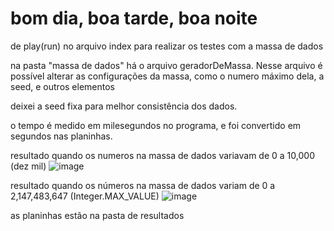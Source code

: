 # bom dia, boa tarde, boa noite

de play(run) no arquivo index para realizar os testes com a massa de dados

na pasta "massa de dados" há o arquivo geradorDeMassa. Nesse arquivo é possível alterar as configurações da massa, como o numero máximo dela, a seed, e outros elementos

deixei a seed fixa para melhor consistência dos dados.

o tempo é medido em milesegundos no programa, e foi convertido em segundos nas planinhas.

resultado quando os numeros na massa de dados variavam de 0 a 10,000 (dez mil)
![image](https://github.com/FabioMoraiss/algoritimos_ordenacao/assets/104800091/4aa7453d-0812-4c00-b729-29d7bf168f61)

resultado quando os números na massa de dados variam de 0 a 2,147,483,647 (Integer.MAX_VALUE)
![image](https://github.com/FabioMoraiss/algoritimos_ordenacao/assets/104800091/f8638aa1-c427-42bb-9e42-be84b592b688)

as planinhas estão na pasta de resultados

